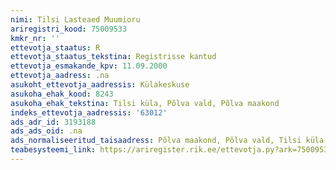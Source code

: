 ```yaml
---
nimi: Tilsi Lasteaed Muumioru
ariregistri_kood: 75009533
kmkr_nr: ''
ettevotja_staatus: R
ettevotja_staatus_tekstina: Registrisse kantud
ettevotja_esmakande_kpv: 11.09.2000
ettevotja_aadress: .na
asukoht_ettevotja_aadressis: Külakeskuse
asukoha_ehak_kood: 8243
asukoha_ehak_tekstina: Tilsi küla, Põlva vald, Põlva maakond
indeks_ettevotja_aadressis: '63012'
ads_adr_id: 3193188
ads_ads_oid: .na
ads_normaliseeritud_taisaadress: Põlva maakond, Põlva vald, Tilsi küla, Külakeskuse
teabesysteemi_link: https://ariregister.rik.ee/ettevotja.py?ark=75009533&ref=rekvisiidid
---
```

